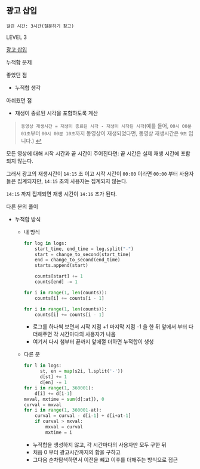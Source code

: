 ## 광고 삽입

`걸린 시간: 3시간(질문하기 참고)`

LEVEL 3

[광고 삽입](https://school.programmers.co.kr/learn/courses/30/lessons/72414)

누적합 문제

좋았던 점

- 누적합 생각

아쉬웠던 점

- 재생이 종료된 시각을 포함하도록 계산

> `동영상 재생시간 = 재생이 종료된 시각 - 재생이 시작된 시각`(예를 들어, `00시 00분 01초`부터 `00시 00분 10초`까지 동영상이 재생되었다면, 동영상 재생시간은 `9초` 입니다.) [↩](https://school.programmers.co.kr/learn/courses/30/lessons/72414#fnref1)
> 

모든 영상에 대해 시작 시간과 끝 시간이 주어진다면: 끝 시간은 실제 재생 시간에 포함되지 않는다.

그래서 광고의 재생시간이 `14:15` 초 이고 시작 시간이 `00:00` 이라면 `00:00` 부터 사용자들은 집계되지만, `14:15` 초의 사용자는 집계되지 않는다.

`14:15` 까지 집계되면 재생 시간이 `14:16` 초가 된다.

다른 분의 풀이

- 누적합 방식
    - 내 방식
        
        ```python
        for log in logs:
            start_time, end_time = log.split("-")
            start = change_to_second(start_time)
            end = change_to_second(end_time)
            starts.append(start)
        
            counts[start] += 1
            counts[end] -= 1
        
        for i in range(1, len(counts)):
            counts[i] += counts[i - 1]
        
        for i in range(1, len(counts)):
            counts[i] += counts[i - 1]
        
        ```
        
        - 로그를 하나씩 보면서 시작 지점 +1 마지막 지점 -1 을 한 뒤 앞에서 부터 다 더해주면 각 시간마다의 사용자가 나옴
        - 여기서 다시 첨부터 끝까지 앞에껄 더하면 누적합이 생성
    - 다른 분
        
        ```python
        for l in logs:
              st, en = map(s2i, l.split('-'))
              d[st] += 1
              d[en] -= 1
        for i in range(1, 360001):
            d[i] += d[i-1]
        mxval, mxtime = sum(d[:at]), 0
        curval = mxval
        for i in range(1, 360001-at):
            curval = curval - d[i-1] + d[i+at-1]
            if curval > mxval:
                mxval = curval
                mxtime = i
        ```
        
        - 누적합을 생성하지 않고, 각 시간마다의 사용자만 모두 구한 뒤
        - 처음 0 부터 광고시간까지의 합을 구하고
        - 그다음 순차탐색하면서 이전을 뺴고 이후를 더해주는 방식으로 접근
